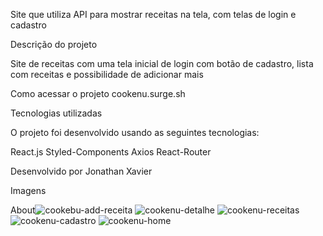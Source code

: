 Site que utiliza API para mostrar receitas na tela, com telas de login e cadastro

Descrição do projeto

Site de receitas com uma tela inicial de login com botão de cadastro, lista com receitas e possibilidade de adicionar mais


Como acessar o projeto
cookenu.surge.sh
 
Tecnologias utilizadas

O projeto foi desenvolvido usando as seguintes tecnologias:

React.js
Styled-Components
Axios
React-Router


Desenvolvido por Jonathan Xavier
  
Imagens


About![cookebu-add-receita](https://user-images.githubusercontent.com/83797545/136699202-6bf33ac9-2c3b-4b4c-9179-bf7f439667f7.png)
![cookenu-detalhe](https://user-images.githubusercontent.com/83797545/136699211-319afaa6-008b-4fc2-b96b-2acdc26cef23.png)
![cookenu-receitas](https://user-images.githubusercontent.com/83797545/136699214-006d96f8-8600-439c-9b96-f3d14ebae08b.png)
![cookenu-cadastro](https://user-images.githubusercontent.com/83797545/136699220-c9bc12e1-50ce-4efd-8817-211727b032ab.png)
![cookenu-home](https://user-images.githubusercontent.com/83797545/136699221-c83023c2-a0a4-4e0b-a82d-8d3531173de1.png)
